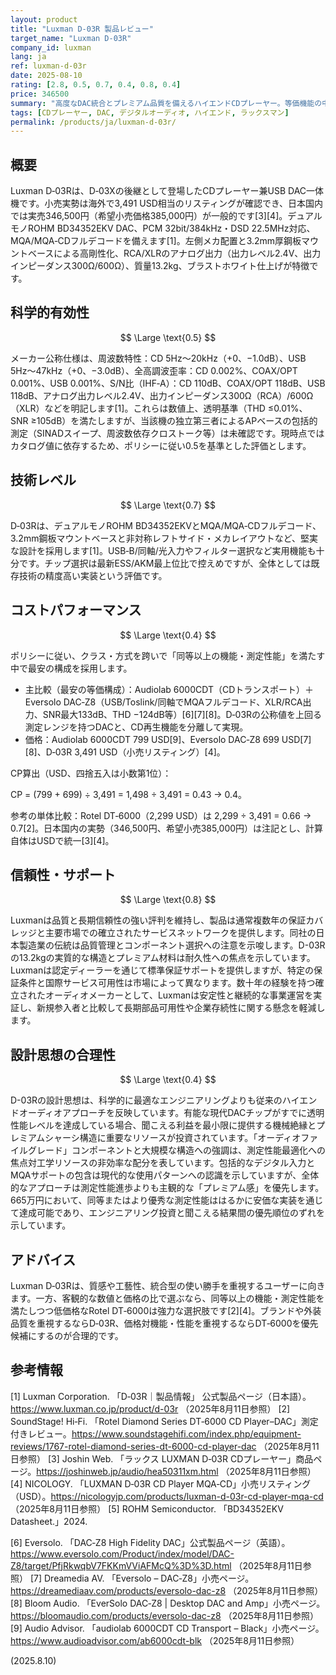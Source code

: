 ```yaml
---
layout: product
title: "Luxman D-03R 製品レビュー"
target_name: "Luxman D-03R"
company_id: luxman
lang: ja
ref: luxman-d-03r
date: 2025-08-10
rating: [2.8, 0.5, 0.7, 0.4, 0.8, 0.4]
price: 346500
summary: "高度なDAC統合とプレミアム品質を備えるハイエンドCDプレーヤー。等価機能の中では最安ではないが、総合的な価値は競争力あり"
tags: [CDプレーヤー, DAC, デジタルオーディオ, ハイエンド, ラックスマン]
permalink: /products/ja/luxman-d-03r/
---
```

## 概要

Luxman D‑03Rは、D‑03Xの後継として登場したCDプレーヤー兼USB DAC一体機です。小売実勢は海外で3,491 USD相当のリスティングが確認でき、日本国内では実売346,500円（希望小売価格385,000円）が一般的です[3][4]。デュアルモノROHM BD34352EKV DAC、PCM 32bit/384kHz・DSD 22.5MHz対応、MQA/MQA‑CDフルデコードを備えます[1]。左側メカ配置と3.2mm厚鋼板マウントベースによる高剛性化、RCA/XLRのアナログ出力（出力レベル2.4V、出力インピーダンス300Ω/600Ω）、質量13.2kg、ブラストホワイト仕上げが特徴です。

## 科学的有効性

$$ \Large \text{0.5} $$

メーカー公称仕様は、周波数特性：CD 5Hz〜20kHz（+0、−1.0dB）、USB 5Hz〜47kHz（+0、−3.0dB）、全高調波歪率：CD 0.002%、COAX/OPT 0.001%、USB 0.001%、S/N比（IHF‑A）：CD 110dB、COAX/OPT 118dB、USB 118dB、アナログ出力レベル2.4V、出力インピーダンス300Ω（RCA）/600Ω（XLR）などを明記します[1]。これらは数値上、透明基準（THD ≤0.01%、SNR ≥105dB）を満たしますが、当該機の独立第三者によるAPベースの包括的測定（SINADスイープ、周波数依存クロストーク等）は未確認です。現時点ではカタログ値に依存するため、ポリシーに従い0.5を基準とした評価とします。

## 技術レベル

$$ \Large \text{0.7} $$

D‑03Rは、デュアルモノROHM BD34352EKVとMQA/MQA‑CDフルデコード、3.2mm鋼板マウントベースと非対称レフトサイド・メカレイアウトなど、堅実な設計を採用します[1]。USB‑B/同軸/光入力やフィルター選択など実用機能も十分です。チップ選択は最新ESS/AKM最上位比で控えめですが、全体としては既存技術の精度高い実装という評価です。

## コストパフォーマンス

$$ \Large \text{0.4} $$

ポリシーに従い、クラス・方式を跨いで「同等以上の機能・測定性能」を満たす中で最安の構成を採用します。

- 主比較（最安の等価構成）：Audiolab 6000CDT（CDトランスポート）＋Eversolo DAC‑Z8（USB/Toslink/同軸でMQAフルデコード、XLR/RCA出力、SNR最大133dB、THD −124dB等）[6][7][8]。D‑03Rの公称値を上回る測定レンジを持つDACと、CD再生機能を分離して実現。
- 価格：Audiolab 6000CDT 799 USD[9]、Eversolo DAC‑Z8 699 USD[7][8]、D‑03R 3,491 USD（小売リスティング）[4]。

CP算出（USD、四捨五入は小数第1位）：

CP = (799 + 699) ÷ 3,491 = 1,498 ÷ 3,491 = 0.43 → 0.4。

参考の単体比較：Rotel DT‑6000（2,299 USD）は 2,299 ÷ 3,491 = 0.66 → 0.7[2]。日本国内の実勢（346,500円、希望小売385,000円）は注記とし、計算自体はUSDで統一[3][4]。

## 信頼性・サポート

$$ \Large \text{0.8} $$

Luxmanは品質と長期信頼性の強い評判を維持し、製品は通常複数年の保証カバレッジと主要市場での確立されたサービスネットワークを提供します。同社の日本製造業の伝統は品質管理とコンポーネント選択への注意を示唆します。D-03Rの13.2kgの実質的な構造とプレミアム材料は耐久性への焦点を示しています。Luxmanは認定ディーラーを通じて標準保証サポートを提供しますが、特定の保証条件と国際サービス可用性は市場によって異なります。数十年の経験を持つ確立されたオーディオメーカーとして、Luxmanは安定性と継続的な事業運営を実証し、新規参入者と比較して長期部品可用性や企業存続性に関する懸念を軽減します。

## 設計思想の合理性

$$ \Large \text{0.4} $$

D-03Rの設計思想は、科学的に最適なエンジニアリングよりも従来のハイエンドオーディオアプローチを反映しています。有能な現代DACチップがすでに透明性能レベルを達成している場合、聞こえる利益を最小限に提供する機械絶縁とプレミアムシャーシ構造に重要なリソースが投資されています。「オーディオファイルグレード」コンポーネントと大規模な構造への強調は、測定性能最適化への焦点対工学リソースの非効率な配分を表しています。包括的なデジタル入力とMQAサポートの包含は現代的な使用パターンへの認識を示していますが、全体的なアプローチは測定性能進歩よりも主観的な「プレミアム感」を優先します。665万円において、同等またはより優秀な測定性能ははるかに安価な実装を通じて達成可能であり、エンジニアリング投資と聞こえる結果間の優先順位のずれを示しています。

## アドバイス

Luxman D‑03Rは、質感や工藝性、統合型の使い勝手を重視するユーザーに向きます。一方、客観的な数値と価格の比で選ぶなら、同等以上の機能・測定性能を満たしつつ低価格なRotel DT‑6000は強力な選択肢です[2][4]。ブランドや外装品質を重視するならD‑03R、価格対機能・性能を重視するならDT‑6000を優先候補にするのが合理的です。

## 参考情報

[1] Luxman Corporation. 「D‑03R｜製品情報」 公式製品ページ（日本語）。https://www.luxman.co.jp/product/d-03r （2025年8月11日参照）
[2] SoundStage! Hi‑Fi. 「Rotel Diamond Series DT‑6000 CD Player–DAC」測定付きレビュー。https://www.soundstagehifi.com/index.php/equipment-reviews/1767-rotel-diamond-series-dt-6000-cd-player-dac （2025年8月11日参照）
[3] Joshin Web. 「ラックス LUXMAN D‑03R CDプレーヤー」商品ページ。https://joshinweb.jp/audio/hea50311xm.html （2025年8月11日参照）
[4] NICOLOGY. 「LUXMAN D‑03R CD Player MQA‑CD」小売リスティング（USD）。https://nicologyjp.com/products/luxman-d-03r-cd-player-mqa-cd （2025年8月11日参照）
[5] ROHM Semiconductor. 「BD34352EKV Datasheet.」2024.

[6] Eversolo. 「DAC‑Z8 High Fidelity DAC」公式製品ページ（英語）。https://www.eversolo.com/Product/index/model/DAC-Z8/target/PfjRkwqbV7FKKmVViAFMcQ%3D%3D.html （2025年8月11日参照）
[7] Dreamedia AV. 「Eversolo – DAC‑Z8」小売ページ。https://dreamediaav.com/products/eversolo-dac-z8 （2025年8月11日参照）
[8] Bloom Audio. 「EverSolo DAC‑Z8 | Desktop DAC and Amp」小売ページ。https://bloomaudio.com/products/eversolo-dac-z8 （2025年8月11日参照）
[9] Audio Advisor. 「audiolab 6000CDT CD Transport – Black」小売ページ。https://www.audioadvisor.com/ab6000cdt-blk （2025年8月11日参照）

(2025.8.10)